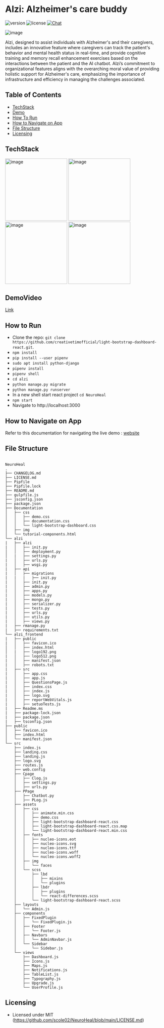 # Alzi: Alzheimer's care buddy

![version](https://img.shields.io/badge/version-10.2.4-blue.svg) ![license](https://img.shields.io/badge/license-MIT-blue.svg) [![Chat](https://img.shields.io/badge/chat-on%20discord-7289da.svg)](https://discord.gg/WT2QAD3p)

![image](https://github.com/scole02/NeuroHeal/assets/67590424/cba537ff-8e23-4d69-b728-de14fa44c4a3)

Alzi, designed to assist individuals with Alzheimer's and their caregivers, includes an innovative feature where caregivers can track the patient's behavior and mental health status in real-time, and provide cognitive training and memory recall enhancement exercises based on the interactions between the patient and the AI chatbot. 
Alzi’s commitment to organizational features aligns with the overarching moral value of providing holistic support for Alzheimer's care, emphasizing the importance of infrastructure and efficiency in managing the challenges associated.

## Table of Contents

- [TechStack](#techstack)
- [Demo](#demovideo)
- [How To Run](#how-to-run)
- [How to Navigate on App](#how-to-navigate-on-app)
- [File Structure](#file-structure)
- [Licensing](#licensing)

## TechStack

<img src="https://github.com/scole02/NeuroHeal/assets/67590424/7eb1baed-4270-4935-bfe7-745052579019" alt="image" style="width: 200px; height: auto;">
<img src="https://github.com/scole02/NeuroHeal/assets/67590424/e0567d1d-1c9c-4e80-b767-c58d4e60fc9f" alt="image" style="width: 200px; height: auto;">
<img src="https://github.com/scole02/NeuroHeal/assets/67590424/edf0e33e-5beb-465f-b19c-4fe38d67a256" alt="image" style="width: 200px; height: auto;">
<img src="https://github.com/scole02/NeuroHeal/assets/67590424/e30fa149-bc32-4c94-b856-c7730e4904dd" alt="image" style="width: 200px; height: auto;">

## DemoVideo
[Link](https://drive.google.com/file/d/11fW7ziYyywsY2vmyWiwRa1v_uNXmnJrS/view?usp=drivesdk)

## How to Run

- Clone the repo: `git clone https://github.com/creativetimofficial/light-bootstrap-dashboard-react.git`.
- `npm install`
- `pip install --user pipenv`
- `sudo apt install python-django`
- `pipenv install`  
- `pipenv shell` 
- `cd alzi`
- `python manage.py migrate`  
- `python manage.py runserver`
- In a new shell start react project `cd NeuroHeal`
- `npm start`
- Navigate to http://localhost:3000

## How to Navigate on App

Refer to this documentation for navigating the live demo : [website](https://abounding-sneezeweed-a1a.notion.site/Alzi-27ec8c12d5b141f4af6d1ec83726068a)

## File Structure
```

NeuroHeal
.
├── CHANGELOG.md
├── LICENSE.md
├── Pipfile
├── Pipfile.lock
├── README.md
├── gulpfile.js
├── jsconfig.json
├── package.json
├── Documentation
│   ├── css
│   │   ├── demo.css
│   │   ├── documentation.css
│   │   └── light-bootstrap-dashboard.css
│   ├── img
│   └── tutorial-components.html
└── alzi
|   ├── alzi
|   │   ├── init.py
│   │   ├── deployment.py
│   |   ├── settings.py
|   │   ├── urls.py
|   │   ├── wsgi.py
|   ├── api
|   │   ├── migrations
|   |   |   ├── init.py
|   │   ├── init.py
|   │   ├── admin.py
|   │   ├── apps.py
|   │   ├── models.py
|   │   ├── mongo.py
|   │   ├── serializer.py
|   │   ├── tests.py
|   │   ├── urls.py
|   │   ├── utils.py
|   │   ├── views.py
|   ├── rmanage.py
|   ├── requirements.txt
└── alzi_frontend
|   ├── public
|   │   ├── favicon.ico
│   │   ├── index.html
│   |   ├── logo192.png
|   │   ├── logo512.png
|   │   ├── manifest.json
|   │   ├── robots.txt
|   ├── src
|   │   ├── app.css
|   │   ├── app.js
|   │   ├── QuestionsPage.js
|   │   ├── index.css
|   │   ├── index.js
|   │   ├── logo.svg
|   │   ├── reportWebVitals.js
|   │   ├── setuoTests.js
|   ├── Readme.ms
|   ├── package-lock.json
|   ├── package.json
|   ├── tsconfig.json
├── public
│   ├── favicon.ico
│   ├── index.html
│   └── manifest.json
└── src
    ├── index.js
    ├── landing.css
    ├── landing.js
    ├── logo.svg
    ├── routes.js
    ├── web.config
    ├── Cpage
    │   ├── Clog.js
    │   ├── settings.py
    │   ├── urls.py
    ├── PPage
    │   ├── Chatbot.py
    │   ├── PLog.js
    ├── assets
    │   ├── css
    │   │   ├── animate.min.css
    │   │   ├── demo.css
    │   │   ├── light-bootstrap-dashboard-react.css
    │   │   ├── light-bootstrap-dashboard-react.css.map
    │   │   └── light-bootstrap-dashboard-react.min.css
    │   ├── fonts
    │   │   ├── nucleo-icons.eot
    │   │   ├── nucleo-icons.svg
    │   │   ├── nucleo-icons.ttf
    │   │   ├── nucleo-icons.woff
    │   │   └── nucleo-icons.woff2
    │   ├── img
    │   │   └── faces
    │   └── scss
    │       ├── lbd
    │       │   ├── mixins
    │       │   └── plugins
    │       ├── lbdr
    │       │   ├── plugins
    │       │   └── react-differences.scss
    │       └── light-bootstrap-dashboard-react.scss
    ├── layouts
    │   └── Admin.js
    ├── components
    │   ├── FixedPlugin
    │   │   └── FixedPlugin.js
    │   ├── Footer
    │   │   └── Footer.js
    │   ├── Navbars
    │   │   └── AdminNavbar.js
    │   └── Sidebar
    │       └── Sidebar.js
    └── views
        ├── Dashboard.js
        ├── Icons.js
        ├── Maps.js
        ├── Notifications.js
        ├── TableList.js
        ├── Typography.js
        ├── Upgrade.js
        └── UserProfile.js
```
## Licensing

- Licensed under MIT (https://github.com/scole02/NeuroHeal/blob/main/LICENSE.md)

